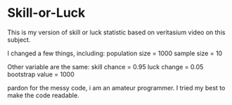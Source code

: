 # Skill-or-Luck
This is my version of skill or luck statistic based on veritasium video on this subject. 

I changed a few things, including:
  population size = 1000
  sample size = 10

Other variable are the same:
  skill chance = 0.95
  luck change = 0.05
  bootstrap value = 1000

pardon for the messy code, i am an amateur programmer. I tried my best to make the code readable.
